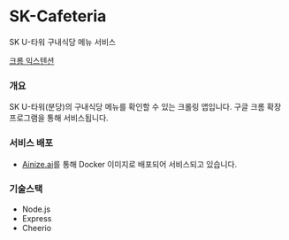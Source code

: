 # SK-Cafeteria
SK U-타워 구내식당 메뉴 서비스

[크롬 익스텐션](https://chrome.google.com/webstore/detail/sk-cafeteria/ijgginogcbkoabaehhhkckjdoahiigkp)

### 개요
SK U-타워(분당)의 구내식당 메뉴를 확인할 수 있는 크롤링 앱입니다. 구글 크롬 확장프로그램을 통해 서비스됩니다.

### 서비스 배포
- [Ainize.ai](https://ainize.ai)를 통해 Docker 이미지로 배포되어 서비스되고 있습니다.

### 기술스택
- Node.js
- Express
- Cheerio
